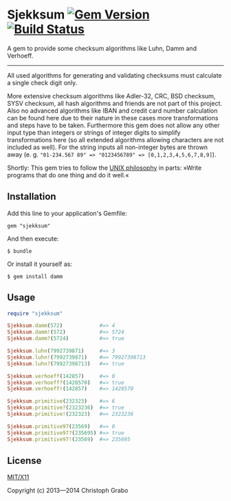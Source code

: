 # Sjekksum [![Gem Version](https://badge.fury.io/rb/sjekksum.png)](http://badge.fury.io/rb/sjekksum) [![Build Status](https://travis-ci.org/asaaki/sjekksum.png?branch=master)](https://travis-ci.org/asaaki/sjekksum)

A gem to provide some checksum algorithms like Luhn, Damm and Verhoeff.

----

All used algorithms for generating and validating checksums must calculate a single check digit only.

More extensive checksum algorithms like Adler-32, CRC, BSD checksum, SYSV checksum, all hash algorithms and friends are not part of this project.
Also no advanced algorithms like IBAN and credit card number calculation can be found here due to their nature in these cases more transformations and steps have to be taken.
Furthermore this gem does not allow any other input type than integers or strings of integer digits to simplify transformations here (so all extended algorithms allowing characters are not included as well).
For the string inputs all non-integer bytes are thrown away (e. g. `"01-234.567 89" => "0123456789" => [0,1,2,3,4,5,6,7,8,9]`).

Shortly: This gem tries to follow the [UNIX philosophy](http://en.wikipedia.org/wiki/Unix_philosophy) in parts: »Write programs that do one thing and do it well.«



## Installation

Add this line to your application's Gemfile:

    gem "sjekksum"

And then execute:

    $ bundle

Or install it yourself as:

    $ gem install damm



## Usage

```ruby
require "sjekksum"

Sjekksum.damm(572)            #=> 4
Sjekksum.damm!(572)           #=> 5724
Sjekksum.damm?(5724)          #=> true

Sjekksum.luhn(7992739871)     #=> 3
Sjekksum.luhn!(7992739871)    #=> 79927398713
Sjekksum.luhn?(79927398713)   #=> true

Sjekksum.verhoeff(142857)     #=> 0
Sjekksum.verhoeff?(1428570)   #=> true
Sjekksum.verhoeff!(142857)    #=> 1428570

Sjekksum.primitive(232323)    #=> 6
Sjekksum.primitive?(2323236)  #=> true
Sjekksum.primitive!(232323)   #=> 2323236

Sjekksum.primitive97(23569)   #=> 0
Sjekksum.primitive97?(235695) #=> true
Sjekksum.primitive97!(23569)  #=> 235695
```



## License

[MIT/X11](./LICENSE)

Copyright (c) 2013—2014 Christoph Grabo
